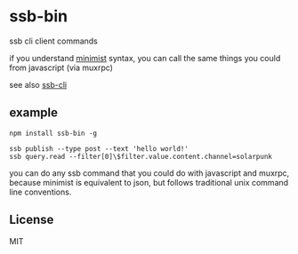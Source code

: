 # ssb-bin

ssb cli client commands

if you understand [minimist](https://github.com/substack/minimist) syntax,
you can call the same things you could from javascript (via muxrpc)

see also [ssb-cli](https://github.com/fraction/ssb-cli)

## example

```
npm install ssb-bin -g

ssb publish --type post --text 'hello world!'
ssb query.read --filter[0]\$filter.value.content.channel=solarpunk
```

you can do any ssb command that you could do with javascript and muxrpc,
because minimist is equivalent to json, but follows traditional unix command line conventions.

## License

MIT
